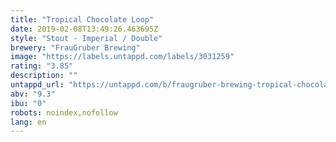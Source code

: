 ```yaml
---
title: "Tropical Chocolate Loop"
date: 2019-02-08T13:49:26.463695Z
style: "Stout - Imperial / Double"
brewery: "FrauGruber Brewing"
image: "https://labels.untappd.com/labels/3031259"
rating: "3.85"
description: ""
untappd_url: "https://untappd.com/b/fraugruber-brewing-tropical-chocolate-loop/3031259"
abv: "9.3"
ibu: "0"
robots: noindex,nofollow
lang: en
---
```

